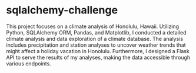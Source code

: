 # sqlalchemy-challenge

This project focuses on a climate analysis of Honolulu, Hawaii. Utilizing Python, SQLAlchemy ORM, Pandas, and Matplotlib, I conducted a detailed climate analysis and data exploration of a climate database. The analysis includes precipitation and station analyses to uncover weather trends that might affect a holiday vacation in Honolulu. Furthermore, I designed a Flask API to serve the results of my analyses, making the data accessible through various endpoints. 
